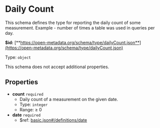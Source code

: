 # Daily Count

This schema defines the type for reporting the daily count of some measurement. Example - number of times a table was used in queries per day.

**$id:** [**https://open-metadata.org/schema/type/dailyCount.json**](https://open-metadata.org/schema/type/dailyCount.json)

Type: `object`

This schema does not accept additional properties.

## Properties

* **count** `required`
  * Daily count of a measurement on the given date.
  * Type: `integer`
  * Range:  ≥ 0
* **date** `required`
  * $ref: [basic.json\#/definitions/date](basic.md#types-definitions-in-this-schema)

